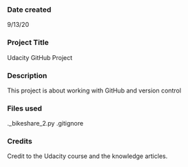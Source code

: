 ### Date created
9/13/20

### Project Title
Udacity GitHub Project

### Description
This project is about working with GitHub and version control

### Files used
._bikeshare_2.py
.gitignore

### Credits
Credit to the Udacity course and the knowledge articles. 
